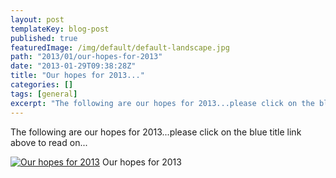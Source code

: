 ```yaml
---
layout: post
templateKey: blog-post
published: true
featuredImage: /img/default/default-landscape.jpg
path: "2013/01/our-hopes-for-2013"
date: "2013-01-29T09:38:28Z"
title: "Our hopes for 2013..."
categories: []
tags: [general]
excerpt: "The following are our hopes for 2013...please click on the blue title link above to read on...Our h..."
---
```


The following are our hopes for 2013...please click on the blue title link above to read on...

[![Our hopes for 2013](https://f000.backblazeb2.com/file/avm-wp-uploads/2013/01/hopes-for-2013.jpg)](https://f000.backblazeb2.com/file/avm-wp-uploads/2013/01/hopes-for-2013.jpg) Our hopes for 2013
